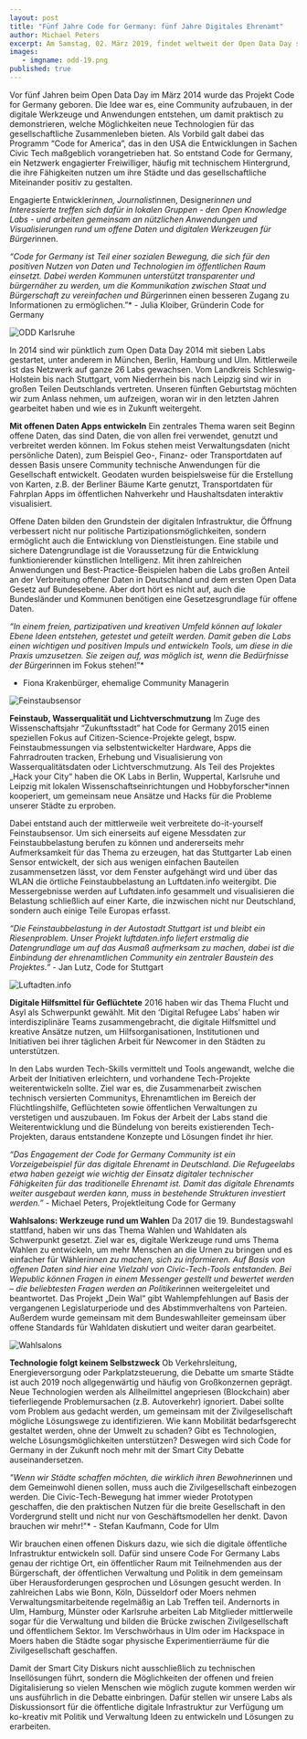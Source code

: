 ```yaml
---
layout: post
title: "Fünf Jahre Code for Germany: fünf Jahre Digitales Ehrenamt"
author: Michael Peters
excerpt: Am Samstag, 02. März 2019, findet weltweit der Open Data Day statt. Er ist das Ereignis, das von Aktivistinnen und Aktivisten auf der ganzen Welt dazu genutzt wird, um auf die Bedeutung offener Daten hinzuweisen.
images:
   - imgname: odd-19.png
published: true
---
```


Vor fünf Jahren beim Open Data Day im März 2014 wurde das Projekt Code for Germany geboren. Die Idee war es, eine Community aufzubauen, in der digitale Werkzeuge und Anwendungen entstehen, um damit praktisch zu demonstrieren, welche Möglichkeiten neue Technologien für das gesellschaftliche Zusammenleben bieten. Als Vorbild galt dabei das Programm “Code for America”, das in den USA die Entwicklungen in Sachen Civic Tech maßgeblich vorangetrieben hat. So entstand Code for Germany, ein Netzwerk engagierter Freiwilliger, häufig mit technischem Hintergrund, die ihre Fähigkeiten nutzen um ihre Städte und das gesellschaftliche Miteinander positiv zu gestalten.

Engagierte Entwickler*innen, Journalist*innen, Designer*innen und Interessierte treffen sich dafür in lokalen Gruppen - den Open Knowledge Labs - und arbeiten gemeinsam an nützlichen Anwendungen und Visualisierungen rund um offene Daten und digitalen Werkzeugen für Bürger*innen.

*“Code for Germany ist Teil einer sozialen Bewegung, die sich für den positiven Nutzen von Daten und Technologien im öffentlichen Raum einsetzt.  Dabei werden Kommunen unterstützt transparenter und bürgernäher zu werden, um die Kommunikation zwischen Staat und Bürgerschaft zu vereinfachen und Bürger*innen einen besseren Zugang zu Informationen zu ermöglichen.”*   - Julia Kloiber, Gründerin Code for Germany

![ODD Karlsruhe](/assets/blog/odd-karlsruhe.jpg)

In 2014 sind wir pünktlich zum Open Data Day 2014 mit sieben Labs gestartet, unter anderem in München, Berlin, Hamburg und Ulm. Mittlerweile ist das Netzwerk auf ganze 26 Labs gewachsen. Vom Landkreis Schleswig-Holstein bis nach Stuttgart, vom Niederrhein bis nach Leipzig sind wir in großen Teilen Deutschlands vertreten. Unseren fünften Geburtstag möchten wir zum Anlass nehmen, um aufzeigen, woran wir in den letzten Jahren gearbeitet haben und wie es in Zukunft weitergeht.

**Mit offenen Daten Apps entwickeln**
Ein zentrales Thema waren seit Beginn offene Daten, das sind Daten, die von allen frei verwendet, genutzt und verbreitet werden können. Im Fokus stehen meist Verwaltungsdaten (nicht persönliche Daten), zum Beispiel Geo-, Finanz- oder Transportdaten auf dessen Basis unsere Community technische Anwendungen für die Gesellschaft entwickelt. Geodaten wurden beispielsweise für die Erstellung von Karten, z.B. der Berliner Bäume Karte genutzt, Transportdaten für Fahrplan Apps im öffentlichen Nahverkehr und Haushaltsdaten interaktiv visualisiert.

Offene Daten bilden den Grundstein der digitalen Infrastruktur, die Öffnung verbessert nicht nur politische Partizipationsmöglichkeiten, sondern ermöglicht auch die Entwicklung von Dienstleistungen. Eine stabile und sichere Datengrundlage ist die Voraussetzung für die Entwicklung funktionierender künstlichen Intelligenz. Mit ihren zahlreichen Anwendungen und Best-Practice-Beispielen haben die Labs großen Anteil an der Verbreitung offener Daten in Deutschland und dem ersten Open Data Gesetz auf Bundesebene. Aber dort hört es nicht auf, auch die Bundesländer und Kommunen benötigen eine Gesetzesgrundlage für offene Daten.

*“In einem freien, partizipativen und kreativen Umfeld können auf lokaler Ebene Ideen entstehen, getestet und geteilt werden. Damit geben die Labs einen wichtigen und positiven Impuls und entwickeln Tools, um diese in die Praxis umzusetzen. Sie zeigen auf, was möglich ist, wenn die Bedürfnisse der Bürger*innen im Fokus stehen!”*
- Fiona Krakenbürger, ehemalige Community Managerin

![Feinstaubsensor](/assets/blog/feinstaubsensor.jpg)

**Feinstaub, Wasserqualität und Lichtverschmutzung**
Im Zuge des Wissenschaftsjahr “Zukunftsstadt” hat Code for Germany 2015 einen speziellen Fokus auf Citizen-Science-Projekte gelegt, bspw. Feinstaubmessungen via selbstentwickelter Hardware, Apps die Fahrradrouten tracken, Erhebung und Visualisierung von Wasserqualitätsdaten oder Lichtverschmutzung. Als Teil des Projektes „Hack your City“ haben die OK Labs in Berlin, Wuppertal, Karlsruhe und Leipzig mit lokalen Wissenschaftseinrichtungen und Hobbyforscher*innen kooperiert, um gemeinsam neue Ansätze und Hacks für die Probleme unserer Städte zu erproben.

Dabei entstand auch der mittlerweile weit verbreitete do-it-yourself Feinstaubsensor. Um sich einerseits auf eigene Messdaten zur Feinstaubbelastung berufen zu können und andererseits mehr Aufmerksamkeit für das Thema zu erzeugen, hat das Stuttgarter Lab einen Sensor entwickelt, der sich aus wenigen einfachen Bauteilen zusammensetzen lässt, vor dem Fenster aufgehängt wird und über das WLAN die örtliche Feinstaubbelastung an Luftdaten.info weitergibt. Die Messergebnisse werden auf Luftdaten.info gesammelt und visualisieren die Belastung schließlich auf einer Karte, die inzwischen nicht nur Deutschland, sondern auch einige Teile Europas erfasst.

*“Die Feinstaubbelastung in der Autostadt Stuttgart ist und bleibt ein Riesenproblem. Unser Projekt luftdaten.info liefert erstmalig die Datengrundlage um auf das Ausmaß aufmerksam zu machen, dabei ist die Einbindung der ehrenamtlichen Community ein zentraler Baustein des Projektes.”* - Jan Lutz, Code for Stuttgart

![Luftadten.info](/assets/blog/luftdaten-info.png)

**Digitale Hilfsmittel für Geflüchtete**
2016 haben wir das Thema Flucht und Asyl als Schwerpunkt gewählt. Mit den ‘Digital Refugee Labs’ haben wir interdisziplinäre Teams zusammengebracht, die digitale Hilfsmittel und kreative Ansätze nutzen, um Hilfsorganisationen, Institutionen und Initiativen bei ihrer täglichen Arbeit für Newcomer in den Städten zu unterstützen.

In den Labs wurden Tech-Skills vermittelt und Tools angewandt, welche die Arbeit der Initiativen erleichtern, und vorhandene Tech-Projekte weiterentwickeln sollte. Ziel war es, die Zusammenarbeit zwischen technisch versierten Communitys, Ehrenamtlichen im Bereich der Flüchtlingshilfe, Geflüchteten sowie öffentlichen Verwaltungen zu verstetigen und auszubauen. Im Fokus der Arbeit der Labs stand die Weiterentwicklung und die Bündelung von bereits existierenden Tech-Projekten, daraus entstandene Konzepte und Lösungen findet ihr hier.

*“Das Engagement der Code for Germany Community ist ein Vorzeigebeispiel für das digitale Ehrenamt in Deutschland. Die Refugeelabs etwa haben gezeigt wie wichtig der Einsatz digitaler technischer Fähigkeiten für das traditionelle Ehrenamt ist. Damit das digitale Ehrenamts weiter ausgebaut werden kann, muss in bestehende Strukturen investiert werden.”*  - Michael Peters, Projektleitung Code for Germany

**Wahlsalons: Werkzeuge rund um Wahlen**
Da 2017 die 19. Bundestagswahl stattfand, haben wir uns das Thema Wahlen und Wahldaten als Schwerpunkt gesetzt. Ziel war es, digitale Werkzeuge rund ums Thema Wahlen zu entwickeln, um mehr Menschen an die Urnen zu bringen und es einfacher für Wähler*innen zu machen, sich zu informieren. Auf Basis von offenen Daten sind hier eine Vielzahl von Civic-Tech-Tools entstanden. Bei Wepublic können Fragen in einem Messenger gestellt und bewertet werden – die beliebtesten Fragen werden an Politiker*innen weitergeleitet und beantwortet. Das Projekt „Dein Wal“ gibt Wahlempfehlungen auf Basis der vergangenen Legislaturperiode und des Abstimmverhaltens von Parteien. Außerdem wurde gemeinsam mit dem Bundeswahlleiter gemeinsam über offene Standards für Wahldaten diskutiert und weiter daran gearbeitet.

![Wahlsalons](/assets/blog/wahlsalons.jpg)

**Technologie folgt keinem Selbstzweck**
Ob Verkehrsleitung, Energieversorgung oder Parkplatzsteuerung, die Debatte um smarte Städte ist auch 2019 noch allgegenwärtig und häufig von Großkonzernen geprägt. Neue Technologien werden als Allheilmittel angepriesen (Blockchain) aber tieferliegende Problemursachen (z.B. Autoverkehr) ignoriert. Dabei sollte vom Problem aus gedacht werden, um gemeinsam mit der Zivilgesellschaft mögliche Lösungswege zu identifizieren. Wie kann Mobilität bedarfsgerecht gestaltet werden, ohne der Umwelt zu schaden? Gibt es Technologien, welche Lösungsmöglichkeiten unterstützen? Deswegen wird sich Code for Germany in der Zukunft noch mehr mit der Smart City Debatte auseinandersetzen.

*"Wenn wir Städte schaffen möchten, die wirklich ihren Bewohner*innen und dem Gemeinwohl dienen sollen, muss auch die Zivilgesellschaft einbezogen werden. Die Civic-Tech-Bewegung hat immer wieder Prototypen geschaffen, die den praktischen Nutzen für die breite Gesellschaft in den Vordergrund stellt und nicht nur von Geschäftsmodellen her denkt. Davon brauchen wir mehr!"* - Stefan Kaufmann, Code for Ulm

Wir brauchen einen offenen Diskurs dazu, wie sich die digitale öffentliche Infrastruktur entwickeln soll. Dafür sind unsere Code For Germany Labs genau der richtige Ort, ein öffentlicher Raum mit Teilnehmenden aus der Bürgerschaft, der öffentlichen Verwaltung und Politik in dem gemeinsam über Herausforderungen gesprochen und Lösungen gesucht werden. In zahlreichen Labs wie Bonn, Köln, Düsseldorf oder Moers nehmen Verwaltungsmitarbeitende regelmäßig an Lab Treffen teil. Andernorts in Ulm, Hamburg, Münster oder Karlsruhe arbeiten Lab Mitglieder mittlerweile sogar für die Verwaltung und bilden die Brücke zwischen Zivilgesellschaft und öffentlichem Sektor. Im Verschwörhaus in Ulm oder im Hackspace in Moers haben die Städte sogar physische Experimentierräume für die Zivilgesellschaft geschaffen.

Damit der Smart City Diskurs nicht ausschließlich zu technischen Insellösungen führt, sondern die Möglichkeiten der offenen und freien Digitalisierung so vielen Menschen wie möglich zugute kommen werden wir uns ausführlich in die Debatte einbringen. Dafür stellen wir unsere Labs als Diskussionsort für die öffentliche digitale Infrastruktur zur Verfügung um ko-kreativ mit Politik und Verwaltung Ideen zu entwickeln und Lösungen zu erarbeiten.
